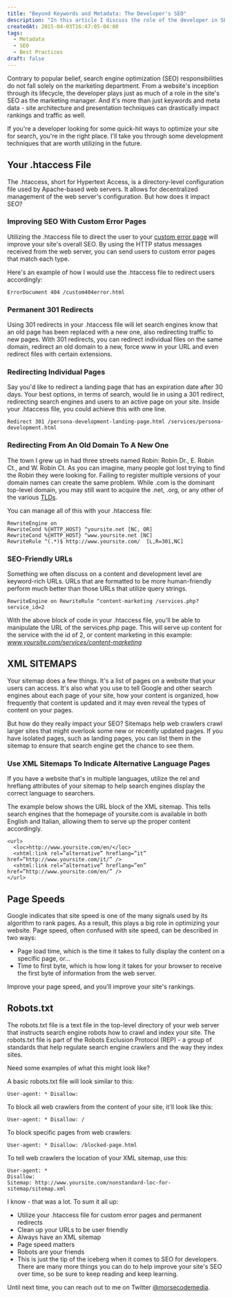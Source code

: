 ```yaml
---
title: "Beyond Keywords and Metadata: The Developer's SEO"
description: "In this article I discuss the role of the developer in SEO"
createdAt: 2015-04-03T16:47:05-04:00
tags:
  - Metadata
  - SEO
  - Best Practices
draft: false
---
```

Contrary to popular belief, search engine optimization (SEO) responsibilities do not fall solely on the marketing department. From a website's inception through its lifecycle, the developer plays just as much of a role in the site's SEO as the marketing manager. And it's more than just keywords and meta data - site architecture and presentation techniques can drastically impact rankings and traffic as well.

If you're a developer looking for some quick-hit ways to optimize your site for search, you're in the right place. I'll take you through some development techniques that are worth utilizing in the future.

## Your .htaccess File

The .htaccess, short for Hypertext Access, is a directory-level configuration file used by Apache-based web servers. It allows for decentralized management of the web server's configuration. But how does it impact SEO?

### Improving SEO With Custom Error Pages

Utilizing the .htaccess file to direct the user to your [custom error page][ERROR] will improve your site's overall SEO. By using the HTTP status messages received from the web server, you can send users to custom error pages that match each type.

Here's an example of how I would use the .htaccess file to redirect users accordingly:

    ErrorDocument 404 /custom404error.html

### Permanent 301 Redirects

Using 301 redirects in your .htaccess file will let search engines know that an old page has been replaced with a new one, also redirecting traffic to new pages. With 301 redirects, you can redirect individual files on the same domain, redirect an old domain to a new, force www in your URL and even redirect files with certain extensions.

### Redirecting Individual Pages

Say you'd like to redirect a landing page that has an expiration date after 30 days. Your best options, in terms of search, would lie in using a 301 redirect, redirecting search engines and users to an active page on your site. Inside your .htaccess file, you could achieve this with one line.

    Redirect 301 /persona-development-landing-page.html /services/persona-development.html

### Redirecting From An Old Domain To A New One

The town I grew up in had three streets named Robin: Robin Dr., E. Robin Ct., and W. Robin Ct. As you can imagine, many people got lost trying to find the Robin they were looking for. Failing to register multiple versions of your domain names can create the same problem. While .com is the dominant top-level domain, you may still want to acquire the .net, .org, or any other of the various [TLDs][TLD].

You can manage all of this with your .htaccess file:

    RewriteEngine on
    RewriteCond %{HTTP_HOST} ^yoursite.net [NC, OR]
    RewriteCond %{HTTP_HOST} ^www.yoursite.net [NC]
    RewriteRule ^(.*)$ http://www.yoursite.com/  [L,R=301,NC]

### SEO-Friendly URLs

Something we often discuss on a content and development level are keyword-rich URLs. URLs that are formatted to be more human-friendly perform much better than those URLs that utilize query strings.

    RewriteEngine on RewriteRule ^content-marketing /services.php?service_id=2

 With the above block of code in your .htaccess file, you'll be able to manipulate the URL of the services.php page. This will serve up content for the service with the id of 2, or content marketing in this example: _www.yoursite.com/services/content-marketing_

## XML SITEMAPS

Your sitemap does a few things. It's a list of pages on a website that your users can access. It's also what you use to tell Google and other search engines about each page of your site, how your content is organized, how frequently that content is updated and it may even reveal the types of content on your pages.

But how do they really impact your SEO? Sitemaps help web crawlers crawl larger sites that might overlook some new or recently updated pages. If you have isolated pages, such as landing pages, you can list them in the sitemap to ensure that search engine get the chance to see them.

### Use XML Sitemaps To Indicate Alternative Language Pages

If you have a website that's in multiple languages, utilize the rel and hreflang attributes of your sitemap to help search engines display the correct language to searchers.

The example below shows the URL block of the XML sitemap. This tells search engines that the homepage of yoursite.com is available in both English and Italian, allowing them to serve up the proper content accordingly.

    <url>
      <loc>http://www.yoursite.com/en/</loc>
      <xhtml:link rel=”alternative” hreflang=”it” href=”http://www.yoursite.com/it/” />
      <xhtml:link rel=”alternative” hreflang=”en” href=”http://www.yoursite.com/en/” />
    </url>


## Page Speeds

Google indicates that site speed is one of the many signals used by its algorithm to rank pages. As a result, this plays a big role in optimizing your website. Page speed, often confused with site speed, can be described in two ways:

* Page load time, which is the time it takes to fully display the content on a specific page, or...
* Time to first byte, which is how long it takes for your browser to receive the first byte of information from the web server.

Improve your page speed, and you'll improve your site's rankings.

## Robots.txt

The robots.txt file is a text file in the top-level directory of your web server that instructs search engine robots how to crawl and index your site. The robots.txt file is part of the Robots Exclusion Protocol (REP) - a group of standards that help regulate search engine crawlers and the way they index sites.

Need some examples of what this might look like?

A basic robots.txt file will look similar to this:

    User-agent: * Disallow:

To block all web crawlers from the content of your site, it'll look like this:

    User-agent: * Disallow: /

To block specific pages from web crawlers:

    User-agent: * Disallow: /blocked-page.html

To tell web crawlers the location of your XML sitemap, use this:

    User-agent: *
    Disallow:
    Sitemap: http://www.yoursite.com/nonstandard-loc-for-sitemap/sitemap.xml

I know - that was a lot. To sum it all up:

* Utilize your .htaccess file for custom error pages and permanent redirects
* Clean up your URLs to be user friendly
* Always have an XML sitemap
* Page speed matters
* Robots are your friends
* This is just the tip of the iceberg when it comes to SEO for developers. There are many more things you can do to help improve your site's SEO over time, so be sure to keep reading and keep learning.

Until next time, you can reach out to me on Twitter [@morsecodemedia][twacct].

  [twacct]: https://twitter.com/morsecodemedia "Follow @morsecodemedia on Twitter"
  [ERROR]: https://blog.morsecodemedia.com/why-build-a-custom-404-error-page/ "Why Build a Custom 404 Error Page"
  [TLD]: https://blog.morsecodemedia.com/internetology-101/ "Internetology 101"
